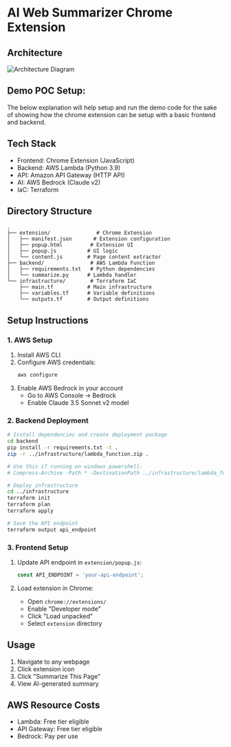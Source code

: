 # AI Web Summarizer Chrome Extension

## Architecture
![Architecture Diagram](https://github.com/SWEN-614-Spring-2025/term-project-team4-brevitycloud/blob/main/resources/Architecture.png)

## Demo POC Setup:
The below explanation will help setup and run the demo code for the sake of showing how the chrome extension can be setup with a basic frontend and backend.
## Tech Stack
- Frontend: Chrome Extension (JavaScript)
- Backend: AWS Lambda (Python 3.9)
- API: Amazon API Gateway (HTTP API)
- AI: AWS Bedrock (Claude v2)
- IaC: Terraform

## Directory Structure
```
.
├── extension/               # Chrome Extension
│   ├── manifest.json       # Extension configuration
│   ├── popup.html         # Extension UI
│   ├── popup.js          # UI logic
│   └── content.js        # Page content extractor
├── backend/               # AWS Lambda Function
│   ├── requirements.txt   # Python dependencies
│   └── summarize.py      # Lambda handler
└── infrastructure/        # Terraform IaC
    ├── main.tf           # Main infrastructure
    ├── variables.tf      # Variable definitions
    └── outputs.tf        # Output definitions
```

## Setup Instructions

### 1. AWS Setup
1. Install AWS CLI
2. Configure AWS credentials:
   ```bash
   aws configure
   ```
3. Enable AWS Bedrock in your account
   - Go to AWS Console → Bedrock
   - Enable Claude 3.5 Sonnet v2 model

### 2. Backend Deployment
```bash
# Install dependencies and create deployment package
cd backend
pip install -r requirements.txt -t .
zip -r ../infrastructure/lambda_function.zip .

# Use this if running on windows powershell:
# Compress-Archive -Path * -DestinationPath ../infrastructure/lambda_function.zip -Force

# Deploy infrastructure
cd ../infrastructure
terraform init
terraform plan
terraform apply

# Save the API endpoint
terraform output api_endpoint
```

### 3. Frontend Setup
1. Update API endpoint in `extension/popup.js`:
   ```javascript
   const API_ENDPOINT = 'your-api-endpoint';
   ```

2. Load extension in Chrome:
   - Open `chrome://extensions/`
   - Enable "Developer mode"
   - Click "Load unpacked"
   - Select `extension` directory

## Usage
1. Navigate to any webpage
2. Click extension icon
3. Click "Summarize This Page"
4. View AI-generated summary


## AWS Resource Costs
- Lambda: Free tier eligible
- API Gateway: Free tier eligible
- Bedrock: Pay per use


